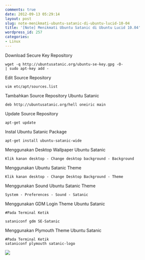 ```yaml
---
comments: true
date: 2012-09-13 05:29:14
layout: post
slug: note-menikmati-ubuntu-satanic-di-ubuntu-lucid-10-04
title: '[Note] Menikmati Ubuntu Satanic di Ubuntu Lucid 10.04'
wordpress_id: 257
categories:
- Linux
---
```


Download Secure Key Repository

    
    wget -q http://ubuntusatanic.org/ubuntu-se-key.gpg -O- 
    | sudo apt-key add -


Edit Source Repository

    
    vim etc/apt/sources.list


Tambahkan Source Repository Ubuntu Satanic

    
    deb http://ubuntusatanic.org/hell oneiric main


Update Source Repository

    
    apt-get update


Instal Ubuntu Satanic Package

    
    apt-get install ubuntu-satanic-wide


Menggunakan Desktop Wallpaper Ubuntu Satanic

    
    Klik kanan desktop - Change desktop background - Background


Menggunakan Ubuntu Satanic Theme

    
    Klik kanan desktop - Change Desktop Background - Theme


Menggunakan Sound Ubuntu Satanic Theme

    
    System - Preferences - Sound - Satanic


Menggunakan GDM Login Theme Ubuntu Satanic

    
    #Pada Terminal Ketik
    
    sataniconf gdm SE-Satanic


Menggunakan Plymouth Theme Ubuntu Satanic

    
    #Pada Terminal Ketik
    sataniconf plymouth satanic-logo


[![](http://passionfactory.files.wordpress.com/2012/09/screenshot1.png)](http://passionfactory.files.wordpress.com/2012/09/screenshot1.png)
